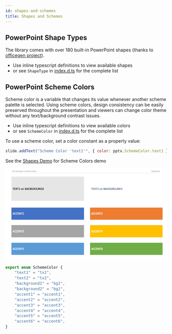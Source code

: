 ```yaml
---
id: shapes-and-schemes
title: Shapes and Schemes
---
```


## PowerPoint Shape Types

The library comes with over 180 built-in PowerPoint shapes (thanks to [officegen project](https://github.com/Ziv-Barber/officegen)).

-   Use inline typescript definitions to view available shapes
-   or see `ShapeType` in [index.d.ts](https://github.com/gitbrent/PptxGenJS/blob/master/types/index.d.ts) for the complete list

## PowerPoint Scheme Colors

Scheme color is a variable that changes its value whenever another scheme palette is selected. Using scheme colors, design consistency can be easily preserved throughout the presentation and viewers can change color theme without any text/background contrast issues.

-   Use inline typescript definitions to view available colors
-   or see `SchemeColor` in [index.d.ts](https://github.com/gitbrent/PptxGenJS/blob/master/types/index.d.ts) for the complete list

To use a scheme color, set a color constant as a property value:

```javascript
slide.addText("Scheme Color 'text1'", { color: pptx.SchemeColor.text1 });
```

See the [Shapes Demo](https://gitbrent.github.io/PptxGenJS/demo/#shapes) for Scheme Colors demo

![Scheme Demo](./assets/demo-scheme.png)

```typescript
export enum SchemeColor {
    "text1" = "tx1",
    "text2" = "tx2",
    "background1" = "bg1",
    "background2" = "bg2",
    "accent1" = "accent1",
    "accent2" = "accent2",
    "accent3" = "accent3",
    "accent4" = "accent4",
    "accent5" = "accent5",
    "accent6" = "accent6",
}
```
